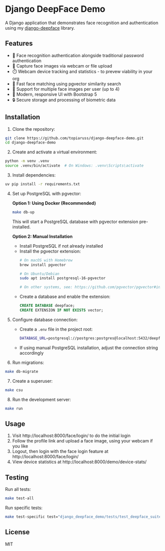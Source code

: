 # Django DeepFace Demo

A Django application that demonstrates face recognition and authentication using my [django-deepface](https://github.com/topiaruss/django-deepface) library.

## Features

- 🔐 Face recognition authentication alongside traditional password authentication
- 📸 Capture face images via webcam or file upload
- ⏱️ Webcam device tracking and statistics - to prevew viability in your org
- 🚀 Fast face matching using pgvector similarity search
- 👤 Support for multiple face images per user (up to 4)
- 🎨 Modern, responsive UI with Bootstrap 5
- 🔒 Secure storage and processing of biometric data

## Installation

1. Clone the repository:
```bash
git clone https://github.com/topiaruss/django-deepface-demo.git
cd django-deepface-demo
```

2. Create and activate a virtual environment:
```bash
python -m venv .venv
source .venv/bin/activate  # On Windows: .venv\Scripts\activate
```

3. Install dependencies:
```bash
uv pip install -r requirements.txt
```

4. Set up PostgreSQL with pgvector:

   **Option 1: Using Docker (Recommended)**
   ```bash
   make db-up
   ```
   This will start a PostgreSQL database with pgvector extension pre-installed.

   **Option 2: Manual Installation**
   - Install PostgreSQL if not already installed
   - Install the pgvector extension:
     ```bash
     # On macOS with Homebrew
     brew install pgvector
     
     # On Ubuntu/Debian
     sudo apt install postgresql-16-pgvector
     
     # On other systems, see: https://github.com/pgvector/pgvector#installation
     ```
   - Create a database and enable the extension:
     ```sql
     CREATE DATABASE deepface;
     CREATE EXTENSION IF NOT EXISTS vector;
     ```

5. Configure database connection:
   - Create a `.env` file in the project root:
     ```bash
     DATABASE_URL=postgresql://postgres:postgres@localhost:5432/deepface
     ```
   - If using manual PostgreSQL installation, adjust the connection string accordingly

6. Run migrations:
```bash
make db-migrate
```

7. Create a superuser:
```bash
make csu
```

8. Run the development server:
```bash
make run
```

## Usage

1. Visit http://localhost:8000/face/login/ to do the initial login
2. Follow the profile link and upload a face image, using your webcam if you like
3. Logout, then login with the face login feature at http://localhost:8000/face/login/
4. View device statistics at http://localhost:8000/demo/device-stats/

## Testing

Run all tests:
```bash
make test-all
```

Run specific tests:
```bash
make test-specific test="django_deepface_demo/tests/test_deepface_suite.py -v"
```

## License

MIT